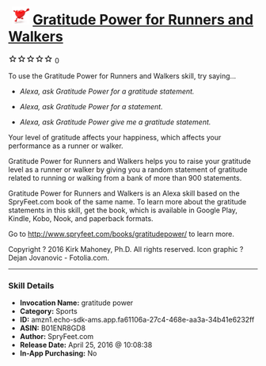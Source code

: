 # &nbsp;<img src="skill_icon" alt="Gratitude Power for Runners and Walkers icon" width="36"> [Gratitude Power for Runners and Walkers](http://alexa.amazon.com/#skills/amzn1.echo-sdk-ams.app.fa61106a-27c4-468e-aa3a-34b41e6232ff)
![0 stars](../../images/ic_star_border_black_18dp_1x.png)![0 stars](../../images/ic_star_border_black_18dp_1x.png)![0 stars](../../images/ic_star_border_black_18dp_1x.png)![0 stars](../../images/ic_star_border_black_18dp_1x.png)![0 stars](../../images/ic_star_border_black_18dp_1x.png) 0

To use the Gratitude Power for Runners and Walkers skill, try saying...

* *Alexa, ask Gratitude Power for a gratitude statement.*

* *Alexa, ask Gratitude Power for a statement.*

* *Alexa, ask Gratitude Power give me a gratitude statement.*

Your level of gratitude affects your happiness, which affects your performance as a runner or walker.

Gratitude Power for Runners and Walkers helps you to raise your gratitude level as a runner or walker by giving you a random statement of gratitude related to running or walking from a bank of more than 900 statements.

Gratitude Power for Runners and Walkers is an Alexa skill based on the SpryFeet.com book of the same name. To learn more about the gratitude statements in this skill, get the book, which is available in Google Play, Kindle, Kobo, Nook, and paperback formats.

Go to http://www.spryfeet.com/books/gratitudepower/ to learn more.

Copyright ? 2016 Kirk Mahoney, Ph.D. All rights reserved.
Icon graphic ? Dejan Jovanovic - Fotolia.com.

***

### Skill Details

* **Invocation Name:** gratitude power
* **Category:** Sports
* **ID:** amzn1.echo-sdk-ams.app.fa61106a-27c4-468e-aa3a-34b41e6232ff
* **ASIN:** B01ENR8GD8
* **Author:** SpryFeet.com
* **Release Date:** April 25, 2016 @ 10:08:38
* **In-App Purchasing:** No
